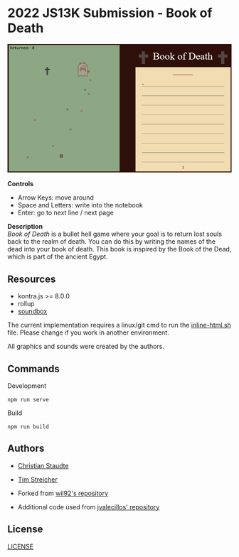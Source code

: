 # 2022 JS13K Submission - Book of Death

![Screenshot](res/screenshot.png)

**Controls**
- Arrow Keys: move around
- Space and Letters: write into the notebook
- Enter: go to next line / next page

**Description**  
*Book of Death* is a bullet hell game where your goal is to return lost souls
back to the realm of death. You can do this by writing the names of the dead into
your book of death. This book is inspired by the Book of the Dead, which is part of the 
ancient Egypt. 

## Resources

- kontra.js >= 8.0.0
- rollup
- [soundbox](https://sb.bitsnbites.eu/)

The current implementation requires a linux/git cmd to run the [inline-html.sh](inline-html.sh) file. Please change if
you work in another environment.

All graphics and sounds were created by the authors.

## Commands

Development
```
npm run serve
```

Build
```
npm run build
```

## Authors

- [Christian Staudte](https://github.com/t4khosu)
- [Tim Streicher](https://github.com/coronoro)

- Forked from [wil92's repository](https://github.com/wil92/js13games-boilerplate) 
- Additional code used from [jvalecillos' repository](https://github.com/jvalecillos/js13k-rollup-starter)

## License

[LICENSE](./LICENSE.md)
